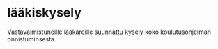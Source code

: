 # lääkiskysely
Vastavalmistuneille lääkäreille suunnattu kysely koko koulutusohjelman onnistuminsesta.
